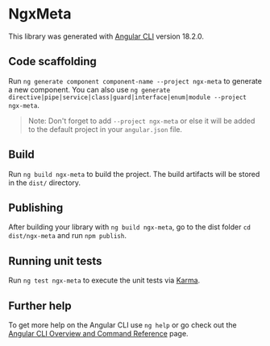 # NgxMeta

This library was generated with [Angular CLI](https://github.com/angular/angular-cli) version 18.2.0.

## Code scaffolding

Run `ng generate component component-name --project ngx-meta` to generate a new component. You can also use `ng generate directive|pipe|service|class|guard|interface|enum|module --project ngx-meta`.
> Note: Don't forget to add `--project ngx-meta` or else it will be added to the default project in your `angular.json` file. 

## Build

Run `ng build ngx-meta` to build the project. The build artifacts will be stored in the `dist/` directory.

## Publishing

After building your library with `ng build ngx-meta`, go to the dist folder `cd dist/ngx-meta` and run `npm publish`.

## Running unit tests

Run `ng test ngx-meta` to execute the unit tests via [Karma](https://karma-runner.github.io).

## Further help

To get more help on the Angular CLI use `ng help` or go check out the [Angular CLI Overview and Command Reference](https://angular.dev/tools/cli) page.
